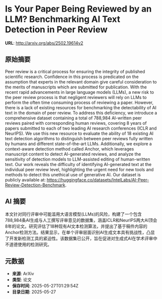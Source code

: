 # Is Your Paper Being Reviewed by an LLM? Benchmarking AI Text Detection in Peer Review

**URL**: http://arxiv.org/abs/2502.19614v2

## 原始摘要

Peer review is a critical process for ensuring the integrity of published
scientific research. Confidence in this process is predicated on the assumption
that experts in the relevant domain give careful consideration to the merits of
manuscripts which are submitted for publication. With the recent rapid
advancements in large language models (LLMs), a new risk to the peer review
process is that negligent reviewers will rely on LLMs to perform the often time
consuming process of reviewing a paper. However, there is a lack of existing
resources for benchmarking the detectability of AI text in the domain of peer
review. To address this deficiency, we introduce a comprehensive dataset
containing a total of 788,984 AI-written peer reviews paired with corresponding
human reviews, covering 8 years of papers submitted to each of two leading AI
research conferences (ICLR and NeurIPS). We use this new resource to evaluate
the ability of 18 existing AI text detection algorithms to distinguish between
peer reviews fully written by humans and different state-of-the-art LLMs.
Additionally, we explore a context-aware detection method called Anchor, which
leverages manuscript content to detect AI-generated reviews, and analyze the
sensitivity of detection models to LLM-assisted editing of human-written text.
Our work reveals the difficulty of identifying AI-generated text at the
individual peer review level, highlighting the urgent need for new tools and
methods to detect this unethical use of generative AI. Our dataset is publicly
available at:
https://huggingface.co/datasets/IntelLabs/AI-Peer-Review-Detection-Benchmark.


## AI 摘要

本文针对同行评审中可能滥用大语言模型(LLMs)的风险，构建了一个包含788,984条AI生成与人工撰写评审意见的数据集，涵盖ICLR和NeurIPS两大AI顶会8年的论文。研究评估了18种现有AI文本检测算法，并提出了基于稿件内容的Anchor检测方法。结果显示，在单个评审层面识别AI生成文本具有挑战性，凸显了开发新检测工具的紧迫性。该数据集已公开，旨在促进对生成式AI在学术评审中不道德使用的检测研究。

## 元数据

- **来源**: ArXiv
- **类型**: 论文
- **保存时间**: 2025-05-27T01:29:54Z
- **目录日期**: 2025-05-27
